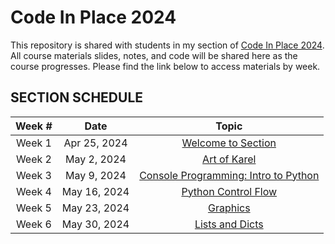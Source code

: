 # Code In Place 2024

This repository is shared with students in my section of [Code In Place 2024](https://codeinplace.stanford.edu/). All course materials slides, notes, and code will be shared here as the course progresses. Please find the link below to access materials by week.


## SECTION SCHEDULE
| Week # |     Date     |        Topic        |
|:------:|:------------:|:-------------------:|
| Week 1 | Apr 25, 2024 |  [Welcome to Section](/week1) |
| Week 2 |  May 2, 2024 |     [Art of Karel](/week2)   |
| Week 3 |  May 9, 2024 | [Console Programming: Intro to Python](/week3) |
| Week 4 | May 16, 2024 |       [Python Control Flow](/week4)     |
| Week 5 | May 23, 2024 |      [Graphics](/week5)      |
| Week 6 | May 30, 2024 |   [Lists and Dicts](/week6)   |
